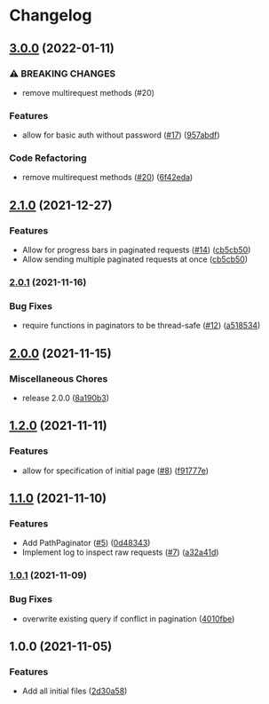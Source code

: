 # Changelog

## [3.0.0](https://www.github.com/SebRollen/vila/compare/v2.1.0...v3.0.0) (2022-01-11)


### ⚠ BREAKING CHANGES

* remove multirequest methods (#20)

### Features

* allow for basic auth without password ([#17](https://www.github.com/SebRollen/vila/issues/17)) ([957abdf](https://www.github.com/SebRollen/vila/commit/957abdfff26efd4061eaefc85e29d39b837f7f54))


### Code Refactoring

* remove multirequest methods ([#20](https://www.github.com/SebRollen/vila/issues/20)) ([6f42eda](https://www.github.com/SebRollen/vila/commit/6f42eda4b69c3a0394dee94bfa8c5fecdd6c077c))

## [2.1.0](https://www.github.com/SebRollen/vila/compare/v2.0.1...v2.1.0) (2021-12-27)


### Features

* Allow for progress bars in paginated requests ([#14](https://www.github.com/SebRollen/vila/issues/14)) ([cb5cb50](https://www.github.com/SebRollen/vila/commit/cb5cb50aedb13bf4bdbac7236621002871aaf1e2))
* Allow sending multiple paginated requests at once ([cb5cb50](https://www.github.com/SebRollen/vila/commit/cb5cb50aedb13bf4bdbac7236621002871aaf1e2))

### [2.0.1](https://www.github.com/SebRollen/vila/compare/v2.0.0...v2.0.1) (2021-11-16)


### Bug Fixes

* require functions in paginators to be thread-safe ([#12](https://www.github.com/SebRollen/vila/issues/12)) ([a518534](https://www.github.com/SebRollen/vila/commit/a5185346f7714b380df3d7038a541660dc2ba434))

## [2.0.0](https://www.github.com/SebRollen/vila/compare/v1.2.0...v2.0.0) (2021-11-15)


### Miscellaneous Chores

* release 2.0.0 ([8a190b3](https://www.github.com/SebRollen/vila/commit/8a190b3d3042207ad288301276e0e5c32db9f592))

## [1.2.0](https://www.github.com/SebRollen/vila/compare/v1.1.0...v1.2.0) (2021-11-11)


### Features

* allow for specification of initial page ([#8](https://www.github.com/SebRollen/vila/issues/8)) ([f91777e](https://www.github.com/SebRollen/vila/commit/f91777e92c8075bfc33e8bdf54218a26d855ee0c))

## [1.1.0](https://www.github.com/SebRollen/vila/compare/v1.0.1...v1.1.0) (2021-11-10)


### Features

* Add PathPaginator ([#5](https://www.github.com/SebRollen/vila/issues/5)) ([0d48343](https://www.github.com/SebRollen/vila/commit/0d4834360a274c91300dce27db3f14270e0b9f2d))
* Implement log to inspect raw requests ([#7](https://www.github.com/SebRollen/vila/issues/7)) ([a32a41d](https://www.github.com/SebRollen/vila/commit/a32a41dae1871401f94699877c1df0b12e4903e9))

### [1.0.1](https://www.github.com/SebRollen/vila/compare/v1.0.0...v1.0.1) (2021-11-09)


### Bug Fixes

* overwrite existing query if conflict in pagination ([4010fbe](https://www.github.com/SebRollen/vila/commit/4010fbe0b81bf0d05e194430021d86b23fed891a))

## 1.0.0 (2021-11-05)

### Features

* Add all initial files ([2d30a58](https://www.github.com/SebRollen/vila/commit/2d30a58f63181c97010c8f036a1c05735a434aee))
